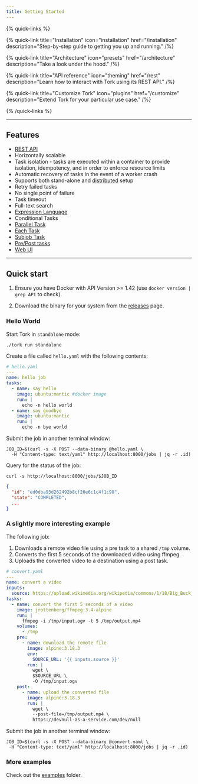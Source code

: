 ```yaml
---
title: Getting Started
---
```


{% quick-links %}

{% quick-link title="Installation" icon="installation" href="/installation" description="Step-by-step guide to getting you up and running." /%}

{% quick-link title="Architecture" icon="presets" href="/architecture" description="Take a look under the hood." /%}

{% quick-link title="API reference" icon="theming" href="/rest" description="Learn how to interact with Tork using its REST API." /%}

{% quick-link title="Customize Tork" icon="plugins" href="/customize" description="Extend Tork for your particular use case." /%}

{% /quick-links %}

---

## Features

- [REST API](/rest)
- Horizontally scalable
- Task isolation - tasks are executed within a container to provide isolation, idempotency, and in order to enforce resource limits
- Automatic recovery of tasks in the event of a worker crash
- Supports both stand-alone and [distributed](/installation#running-in-a-distributed-mode) setup
- Retry failed tasks
- No single point of failure
- Task timeout
- Full-text search
- [Expression Language](/tasks#expressions)
- Conditional Tasks
- [Parallel Task](/tasks#parallel-task)
- [Each Task](/tasks#each-task)
- [Subjob Task](/tasks#sub-job-task)
- [Pre/Post tasks](https://www.tork.run/tasks#pre-post-tasks)
- [Web UI](/web-ui)

---

## Quick start

1. Ensure you have Docker with API Version >= 1.42 (use `docker version | grep API` to check).

2. Download the binary for your system from the [releases](https://github.com/runabol/tork/releases/latest) page.

### Hello World

Start Tork in `standalone` mode:

```shell
./tork run standalone
```

Create a file called `hello.yaml` with the following contents:

```yaml
# hello.yaml
---
name: hello job
tasks:
  - name: say hello
    image: ubuntu:mantic #docker image
    run: |
      echo -n hello world
  - name: say goodbye
    image: ubuntu:mantic
    run: |
      echo -n bye world
```

Submit the job in another terminal window:

```shell
JOB_ID=$(curl -s -X POST --data-binary @hello.yaml \
  -H "Content-type: text/yaml" http://localhost:8000/jobs | jq -r .id)
```

Query for the status of the job:

```shell
curl -s http://localhost:8000/jobs/$JOB_ID
```

```json
{
  "id": "ed0dba93d262492b8cf26e6c1c4f1c98",
  "state": "COMPLETED",
  ...
}
```

### A slightly more interesting example

The following job:

1. Downloads a remote video file using a pre task to a shared `/tmp` volume.
2. Converts the first 5 seconds of the downloaded video using ffmpeg.
3. Uploads the converted video to a destination using a post task.

```yaml
# convert.yaml
---
name: convert a video
inputs:
  source: https://upload.wikimedia.org/wikipedia/commons/1/18/Big_Buck_Bunny_Trailer_1080p.ogv
tasks:
  - name: convert the first 5 seconds of a video
    image: jrottenberg/ffmpeg:3.4-alpine
    run: |
      ffmpeg -i /tmp/input.ogv -t 5 /tmp/output.mp4
    volumes:
      - /tmp
    pre:
      - name: download the remote file
        image: alpine:3.18.3
        env:
          SOURCE_URL: '{{ inputs.source }}'
        run: |
          wget \
          $SOURCE_URL \
          -O /tmp/input.ogv
    post:
      - name: upload the converted file
        image: alpine:3.18.3
        run: |
          wget \
          --post-file=/tmp/output.mp4 \
          https://devnull-as-a-service.com/dev/null
```

Submit the job in another terminal window:

```shell
JOB_ID=$(curl -s -X POST --data-binary @convert.yaml \
 -H "Content-type: text/yaml" http://localhost:8000/jobs | jq -r .id)
```

### More examples

Check out the [examples](https://github.com/runabol/tork/tree/main/examples) folder.
